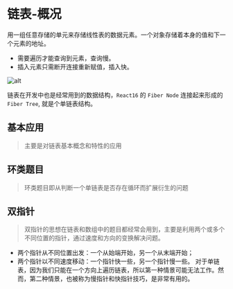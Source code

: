 # 链表-概况

用一组任意存储的单元来存储线性表的数据元素。一个对象存储着本身的值和下一个元素的地址。

- 需要遍历才能查询到元素，查询慢。
- 插入元素只需断开连接重新赋值，插入快。

![alt](https://p1-jj.byteimg.com/tos-cn-i-t2oaga2asx/gold-user-assets/2019/8/20/16cac3547bfafcbc~tplv-t2oaga2asx-zoom-in-crop-mark:1304:0:0:0.awebp)

链表在开发中也是经常用到的数据结构，`React16` 的 `Fiber Node` 连接起来形成的 `Fiber Tree`, 就是个单链表结构。

## 基本应用

> 主要是对链表基本概念和特性的应用

## 环类题目

> 环类题目即从判断一个单链表是否存在循环而扩展衍生的问题

## 双指针

> 双指针的思想在链表和数组中的题目都经常会用到，主要是利用两个或多个不同位置的指针，通过速度和方向的变换解决问题。

- 两个指针从不同位置出发：一个从始端开始，另一个从末端开始；
- 两个指针以不同速度移动：一个指针快一些，另一个指针慢一些。
  对于单链表，因为我们只能在一个方向上遍历链表，所以第一种情景可能无法工作。然而，第二种情景，也被称为慢指针和快指针技巧，是非常有用的。
